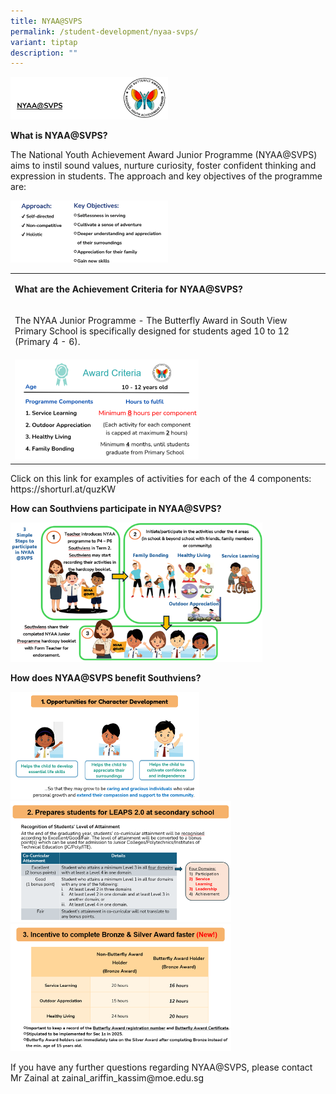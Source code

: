 ```yaml
---
title: NYAA@SVPS
permalink: /student-development/nyaa-svps/
variant: tiptap
description: ""
---
```

<div class="isomer-image-wrapper">
<img style="width: 50%;" height="auto" width="100%" alt="" src="/images/NYAA1.png">
</div>
<p><strong>What is NYAA@SVPS?</strong>
</p>
<p>The National Youth Achievement Award Junior Programme (NYAA@SVPS) aims
to instil sound values, nurture curiosity, foster confident thinking and
expression in students. The approach and key objectives of the programme
are:</p>
<div class="isomer-image-wrapper">
<img style="width: 50%;" height="auto" width="100%" alt="" src="/images/NYAA2.png">
</div>
<table style="minWidth: 25px">
<colgroup>
<col>
</colgroup>
<tbody>
<tr>
<td rowspan="1" colspan="1">
<p><strong>What are the Achievement Criteria for NYAA@SVPS?</strong>
</p>
</td>
</tr>
<tr>
<td rowspan="1" colspan="1">
<p>The NYAA Junior Programme - The Butterfly Award in South View Primary
School is specifically designed for students aged 10 to 12 (Primary 4 -
6).</p>
</td>
</tr>
<tr>
<td rowspan="1" colspan="1">
<div class="isomer-image-wrapper">
<img style="width: 60%;" height="auto" width="100%" alt="" src="/images/NYAA3.png">
</div>
</td>
</tr>
</tbody>
</table>
<p>Click on this link for examples of activities for each of the 4 components:
<a rel="noopener noreferrer nofollow" target="_blank">https://shorturl.at/quzKW</a>
</p>
<p><strong>How can Southviens participate in NYAA@SVPS?</strong>
</p>
<div class="isomer-image-wrapper">
<img style="width: 80%;" height="auto" width="100%" alt="" src="/images/NYAA4.png">
</div>
<p><strong>How does NYAA@SVPS benefit Southviens?</strong>
</p>
<div class="isomer-image-wrapper">
<img style="width: 60%;" height="auto" width="100%" alt="" src="/images/NYAA5.png">
</div>
<div class="isomer-image-wrapper">
<img style="width: 70%;" height="auto" width="100%" alt="" src="/images/NYAA6.png">
</div>
<div class="isomer-image-wrapper">
<img style="width: 70%;" height="auto" width="100%" alt="" src="/images/NYAA7.png">
</div>
<p>If you have any further questions regarding NYAA@SVPS, please contact
Mr Zainal at <a rel="noopener noreferrer nofollow" target="_blank">zainal_ariffin_kassim@moe.edu.sg</a>
</p>